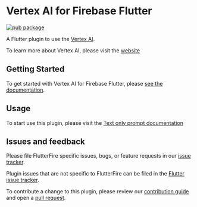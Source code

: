 # Vertex AI for Firebase Flutter
[![pub package](https://img.shields.io/pub/v/firebase_vertexai.svg)](https://pub.dev/packages/firebase_vertexai)

A Flutter plugin to use the [Vertex AI](https://firebase.google.com/docs/vertex-ai/).

To learn more about Vertex AI, please visit the [website](https://cloud.google.com/vertex-ai)

## Getting Started

To get started with Vertex AI for Firebase Flutter, please [see the documentation](https://firebase.google.com/docs/vertex-ai/get-started?platform=flutter).

## Usage

To start use this plugin, please visit the [Text only prompt documentation](https://firebase.google.com/docs/vertex-ai/text-gen-from-text?platform=flutter)

## Issues and feedback

Please file FlutterFire specific issues, bugs, or feature requests in our [issue tracker](https://github.com/firebase/flutterfire/issues/new).

Plugin issues that are not specific to FlutterFire can be filed in the [Flutter issue tracker](https://github.com/flutter/flutter/issues/new).

To contribute a change to this plugin,
please review our [contribution guide](https://github.com/firebase/flutterfire/blob/master/CONTRIBUTING.md)
and open a [pull request](https://github.com/firebase/flutterfire/pulls).
